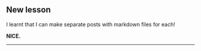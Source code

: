 ## New lesson

I learnt that I can make separate posts with markdown files for each!

**NICE.**

***
